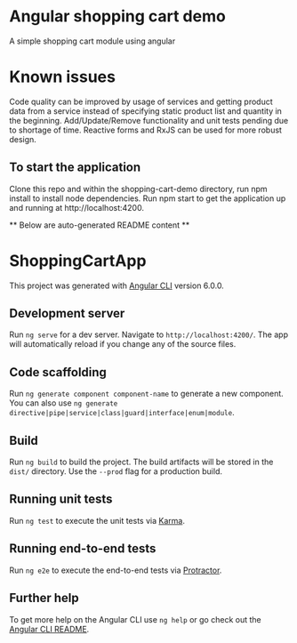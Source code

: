 # Angular shopping cart demo
A simple shopping cart module using angular

# Known issues
Code quality can be improved by usage of services and getting product data from
a service instead of specifying static product list and quantity in the beginning. 
Add/Update/Remove functionality and unit tests pending due to shortage of time.
Reactive forms and RxJS can be used for more robust design.

## To start the application
Clone this repo and within the shopping-cart-demo directory, run npm install to install
node dependencies. Run npm start to get the application up and running at 
http://localhost:4200.


** Below are auto-generated README content **
# ShoppingCartApp

This project was generated with [Angular CLI](https://github.com/angular/angular-cli) version 6.0.0.

## Development server

Run `ng serve` for a dev server. Navigate to `http://localhost:4200/`. The app will automatically reload if you change any of the source files.

## Code scaffolding

Run `ng generate component component-name` to generate a new component. You can also use `ng generate directive|pipe|service|class|guard|interface|enum|module`.

## Build

Run `ng build` to build the project. The build artifacts will be stored in the `dist/` directory. Use the `--prod` flag for a production build.

## Running unit tests

Run `ng test` to execute the unit tests via [Karma](https://karma-runner.github.io).

## Running end-to-end tests

Run `ng e2e` to execute the end-to-end tests via [Protractor](http://www.protractortest.org/).

## Further help

To get more help on the Angular CLI use `ng help` or go check out the [Angular CLI README](https://github.com/angular/angular-cli/blob/master/README.md).
